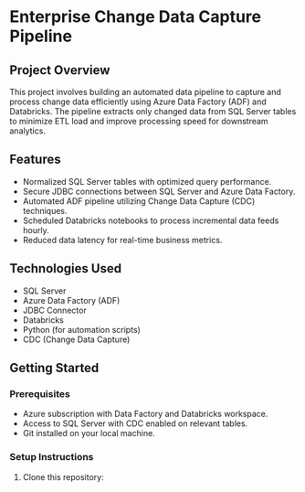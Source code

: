 # Enterprise Change Data Capture Pipeline

## Project Overview
This project involves building an automated data pipeline to capture and process change data efficiently using Azure Data Factory (ADF) and Databricks. The pipeline extracts only changed data from SQL Server tables to minimize ETL load and improve processing speed for downstream analytics.

## Features
- Normalized SQL Server tables with optimized query performance.
- Secure JDBC connections between SQL Server and Azure Data Factory.
- Automated ADF pipeline utilizing Change Data Capture (CDC) techniques.
- Scheduled Databricks notebooks to process incremental data feeds hourly.
- Reduced data latency for real-time business metrics.

## Technologies Used
- SQL Server
- Azure Data Factory (ADF)
- JDBC Connector
- Databricks
- Python (for automation scripts)
- CDC (Change Data Capture)

## Getting Started
### Prerequisites
- Azure subscription with Data Factory and Databricks workspace.
- Access to SQL Server with CDC enabled on relevant tables.
- Git installed on your local machine.

### Setup Instructions
1. Clone this repository:
